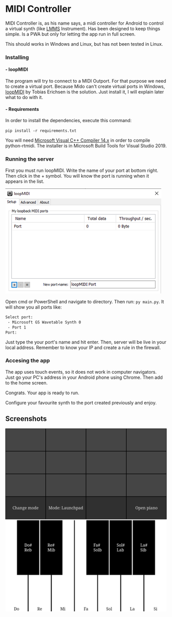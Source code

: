 # MIDI Controller

MIDI Controller is, as his name says, a midi controller for Android to control a virtual synth (like [LMMS](https://lmms.io) Instrument). Has been designed to keep things simple. Is a PWA but only for letting the app run in full screen.

This should works in Windows and Linux, but has not been tested in Linux.

### Installing

#### - loopMIDI

The program will try to connect to a MIDI Outport. For that purpose we need to create a virtual port. Because Mido can't create virtual ports in Windows, [loopMIDI](https://www.tobias-erichsen.de/software/loopmidi.html) by Tobias Erichsen is the solution. Just install it, I will explain later what to do with it.

####  - Requirements

In order to install the dependencies, execute this command:

`pip install -r requirements.txt`

You will need [Microsoft Visual C++ Compiler 14.x](https://visualstudio.microsoft.com/en/downloads/) in order to compile python-rtmidi. The installer is in Microsoft Build Tools for Visual Studio 2019.

### Running the server

First you must run loopMIDI. Write the name of your port at bottom right. Then click in the + symbol.
You will know the port is running when it appears in the list.

![loopMIDI](readme_img/loopMIDI.png)

Open cmd or PowerShell and navigate to directory. Then run: `py main.py`.
It will show you all ports like:

```
Select port: 
 - Microsoft GS Wavetable Synth 0
 - Port 1
Port:
```

Just type the your port's name and hit enter. Then, server will be live in your local address. Remember to know your IP and create a rule in the firewall.

### Accesing the app

The app uses touch events, so it does not work in computer navigators. Just go your PC's address in your Android phone using Chrome. Then add to the home screen.

Congrats. Your app is ready to run.

Configure your favourite synth to the port created previously and enjoy.

## Screenshots

![launchpad](readme_img/launchpad.png) ![piano](readme_img/piano.png)